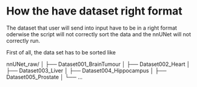 
# How the have dataset right format


The dataset that user will send into input have to be in a right format oderwise the script will not correctly sort the data and the nnUNet will not correctly run.

First of all, the data set has to be sorted like

  nnUNet_raw/
│
├── Dataset001_BrainTumour
│
├── Dataset002_Heart
│
├── Dataset003_Liver
│
├── Dataset004_Hippocampus
│
├── Dataset005_Prostate
│
└── ...
